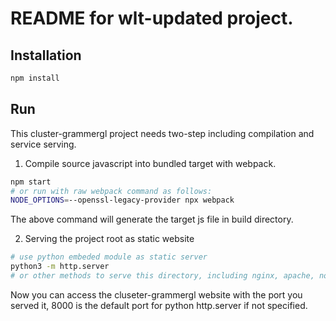 
# README for wlt-updated project.

## Installation

``` bash
npm install
```

## Run

This cluster-grammergl project needs two-step including compilation and service serving.

1. Compile source javascript into bundled target with webpack.

``` bash
npm start
# or run with raw webpack command as follows:
NODE_OPTIONS=--openssl-legacy-provider npx webpack
```

The above command will generate the target js file in build directory.

2. Serving the project root as static website

``` bash
# use python embeded module as static server
python3 -m http.server
# or other methods to serve this directory, including nginx, apache, node, ...etc.
```

Now you can access the cluseter-grammergl website with the port you served it,
8000 is the default port for python http.server if not specified.

